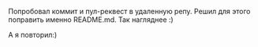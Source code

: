 Попробовал коммит и пул-реквест в удаленную репу.
Решил для этого поправить именно README.md. Так нагляднее :)

А я повторил:)
